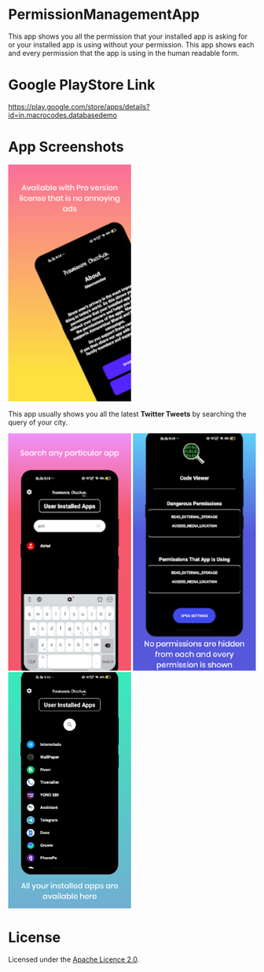 # PermissionManagementApp
This app shows you all the permission that your installed app is asking for or your installed app is using without your permission.
This app shows each and every permission that the app is using in the human readable form.
# Google PlayStore Link
https://play.google.com/store/apps/details?id=in.macrocodes.databasedemo

# App Screenshots

<img src="images/1.webp" width="250">

This app usually shows you all the latest <b>Twitter Tweets</b> by searching the query of your city.

<img src="images/2.webp" width="250">

<img src="images/3.webp" width="250">

<img src="images/4.webp" width="250">

# License
Licensed under the [Apache Licence 2.0](LICENSE).
